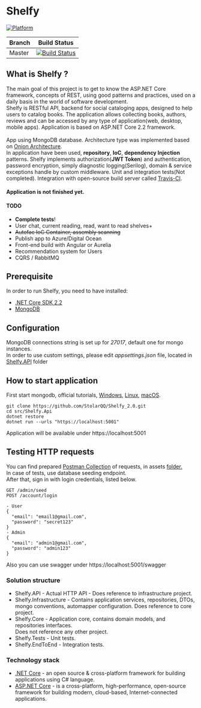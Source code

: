 # Shelfy

[![Platform](https://img.shields.io/badge/Platform-.NET%20Core%202.2-green.svg)](https://dotnet.microsoft.com/download)

Branch | Build Status
------------ | -------------
Master | [![Build Status](https://travis-ci.org/StolarQQ/Shelfy_2.0.svg?branch=master)](https://travis-ci.org/StolarQQ/Shelfy_2.0)

## What is Shelfy ?

The main goal of this project is to get to know the ASP.NET Core framework, concepts of REST, using good patterns and practices, used on a daily basis in the world of software development. <br>
Shelfy is RESTful API, backend for social cataloging apps, designed to help users to catalog books. The application allows collecting books, authors, reviews and can be accessed by any type of application(web, desktop, mobile apps). Application is based on ASP.NET Core 2.2 framework. <br><br>
App using MongoDB database.
Architecture type was implemented based on [Onion Architecture](https://jeffreypalermo.com/2008/07/the-onion-architecture-part-1/). <br>In application have been used, __repository__, __IoC__, __dependency Injection__ patterns. Shelfy implements authorization(__JWT Token__) and authentication, password encryption, simply diagnostic logging(Serilog), domain & service exceptions handle by custom middleware. Unit and integration tests(Not completed). Integration with open-source build server called [Travis-CI](https://travis-ci.org/). <br>

#### __Application is not finished yet.__

#### TODO
+ __Complete tests__!
+ User chat, current reading, read, want to read shelves+ 
+ ~~Autofac IoC Container, assembly scanning~~
+ Publish app to Azure/Digital Ocean
+ Front-end build with Angular or Aurelia
+ Recommendation system for Users
+ CQRS / RabbitMQ


## Prerequisite
In order to run Shelfy, you need to have installed:
+ [.NET Core SDK 2.2](https://dotnet.microsoft.com/download/dotnet-core/2.2)
+ [MongoDB](https://www.mongodb.com/download-center/community)

## Configuration
MongoDB connections string is set up for *27017*, default one for mongo instances.  
In order to use custom settings, please edit *appsettings.json* file, located in [Shelfy.API](src/Shelfy.API) folder<br>

## How to start application
First start mongodb, official tutorials, [Windows](https://docs.mongodb.com/manual/tutorial/install-mongodb-on-windows/), [Linux](https://docs.mongodb.com/manual/tutorial/install-mongodb-on-ubuntu/), [macOS](https://docs.mongodb.com/manual/tutorial/install-mongodb-on-os-x/).
```
git clone https://github.com/StolarQQ/Shelfy_2.0.git
cd src/Shelfy.Api
dotnet restore 
dotnet run --urls "https://localhost:5001"
```
Application will be available under https://localhost:5001

## Testing HTTP requests
You can find prepared [Postman Collection](/assets/ShelfyCollection.postman_collectionv3.json) of requests, in assets [folder.](/assets) <br>
In case of tests, use database seeding endpoint. <br>
After that, sign in with login credentials, listed below.
```
GET /admin/seed
POST /account/login

- User
{
  "email": "email1@gmail.com",
  "password": "secret123"
}
- Admin
{
  "email": "admin1@gmail.com",
  "password": "admin123"
}

```
Also you can use swagger under https://localhost:5001/swagger

### Solution structure
+ Shelfy.API - Actual HTTP API - Does reference to infrastructure project.
+ Shelfy.Infrastructure - Contains application services, repositories, DTOs, mongo conventions, automapper configuration. Does reference to core project. 
+ Shelfy.Core - Application core, contains domain models, and repositories interfaces. <br> Does not reference any other project.
+ Shelfy.Tests - Unit tests.
+ Shelfy.EndToEnd - Integration tests.

### Technology stack
+ [.NET Core](https://dotnet.microsoft.com/) - an open source & cross-platform framework for building applications using C# language.
+ [ASP.NET Core](https://docs.microsoft.com/en-us/aspnet/core/?view=aspnetcore-2.2) - is a cross-platform, high-performance, open-source framework for building modern, cloud-based, Internet-connected applications.



